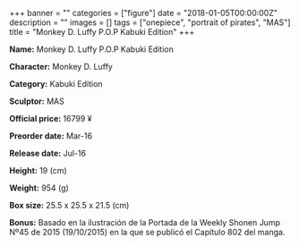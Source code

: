 +++
banner = ""
categories = ["figure"]
date = "2018-01-05T00:00:00Z"
description = ""
images = []
tags = ["onepiece", "portrait of pirates", "MAS"]
title = "Monkey D. Luffy P.O.P Kabuki Edition"
+++

**Name:** Monkey D. Luffy P.O.P Kabuki Edition

**Character:** Monkey D. Luffy

**Category:** Kabuki Edition 

**Sculptor:** MAS

**Official price:** 16799 ¥

**Preorder date:** Mar-16

**Release date:** Jul-16

**Height:** 19 (cm)

**Weight:** 954 (g)

**Box size:** 25.5 x 25.5 x 21.5 (cm)

**Bonus:** Basado en la ilustración de la Portada de la Weekly Shonen Jump Nº45 de 2015 (19/10/2015) en la que se publicó el Capítulo 802 del manga.

